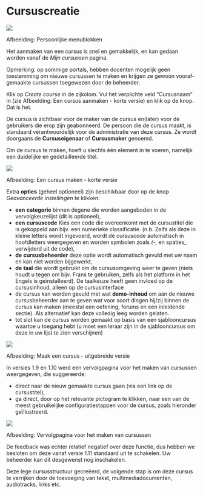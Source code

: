 # Cursuscreatie

![](../.gitbook/assets/images14%20%2810%29.png)

Afbeelding: Persoonlijke menublokken

Het aanmaken van een cursus is snel en gemakkelijk, en kan gedaan worden vanaf de _Mijn cursussen_ pagina.

Opmerking: op sommige portals, hebben docenten mogelijk geen toestemming om nieuwe cursussen te maken en krijgen ze gewoon vooraf-gemaakte cursussen toegewezen door de beheerder.

Klik op _Create course_ in de zijkolom. Vul het verplichte veld “Cursusnaam” in \(zie Afbeelding: Een cursus aanmaken - korte versie\) en klik op de knop. Dat is het.

De cursus is zichtbaar voor de maker van de cursus en\(later\) voor de gebruikers die erop zijn geabonneerd. De persoon die de cursus maakt, is standaard verantwoordelijk voor de administratie van deze cursus. Ze wordt doorgaans de **Cursuseigenaar** of **Cursusmaker** genoemd.

Om de cursus te maken, hoeft u slechts één element in te voeren, namelijk een duidelijke en gedetailleerde titel.

![](../.gitbook/assets/images15%20%2810%29.png)

Afbeelding: Een cursus maken - korte versie

Extra **opties** \(geheel optioneel\) zijn beschikbaar door op de knop _Geavanceerde instellingen_ te klikken:

* **een** **categorie** binnen degene die worden aangeboden in de vervolgkeuzelijst \(dit is optioneel\),
* **een** **cursuscode** Kies een code die overeenkomt met de cursustitel die is gekoppeld aan bijv. een numerieke classificatie. \(n.b. Zelfs als deze in kleine letters wordt ingevoerd, wordt de cursuscode automatisch in hoofdletters weergegeven en worden symbolen zoals _\(-,_ en spaties\_ verwijderd uit de code\),
* **de** **cursusbeheerder** deze optie wordt automatisch gevuld met uw naam en kan niet worden bijgewerkt,
* **de** **taal** die wordt gebruikt om de cursusomgeving weer te geven \(niets houdt u tegen om bijv. Frans te gebruiken, zelfs als het platform in het Engels is geïnstalleerd\). De taalkeuze heeft geen invloed op de cursusinhoud, alleen op de cursusinterface
* de cursus kan worden gevuld met wat **demo-inhoud** om aan de nieuwe cursusbeheerder aan te geven wat voor soort dingen hij/zij binnen de cursus kan maken \(meestal een oefening, forums en een inleidende sectie\). Als alternatief kan deze volledig leeg worden gelaten.
* tot slot kan de cursus worden gemaakt op basis van een sjablooncursus waartoe u toegang hebt \(u moet een leraar zijn in de sjablooncursus om deze in uw lijst te zien verschijnen\)

![](../.gitbook/assets/images16%20%289%29.png)

Afbeelding: Maak een cursus - uitgebreide versie

In versies 1.9 en 1.10 werd een vervolgpagina voor het maken van cursussen weergegeven, die suggereerde:

* direct naar de nieuw gemaakte cursus gaan \(via een link op de cursustitel\),
* ga direct, door op het relevante pictogram te klikken, naar een van de meest gebruikelijke configuratiestappen voor de cursus, zoals hieronder geïllustreerd.

![](../.gitbook/assets/images271%20%283%29.png)

Afbeelding: Vervolgpagina voor het maken van cursussen

De feedback was echter relatief negatief over deze functie, dus hebben we besloten om deze vanaf versie 1.11 standaard uit te schakelen. Uw beheerder kan dit desgewenst nog inschakelen.

Deze lege cursusstructuur gecreëerd, de volgende stap is om deze cursus te verrijken door de toevoeging van tekst, multimediadocumenten, audiotracks, links etc.
